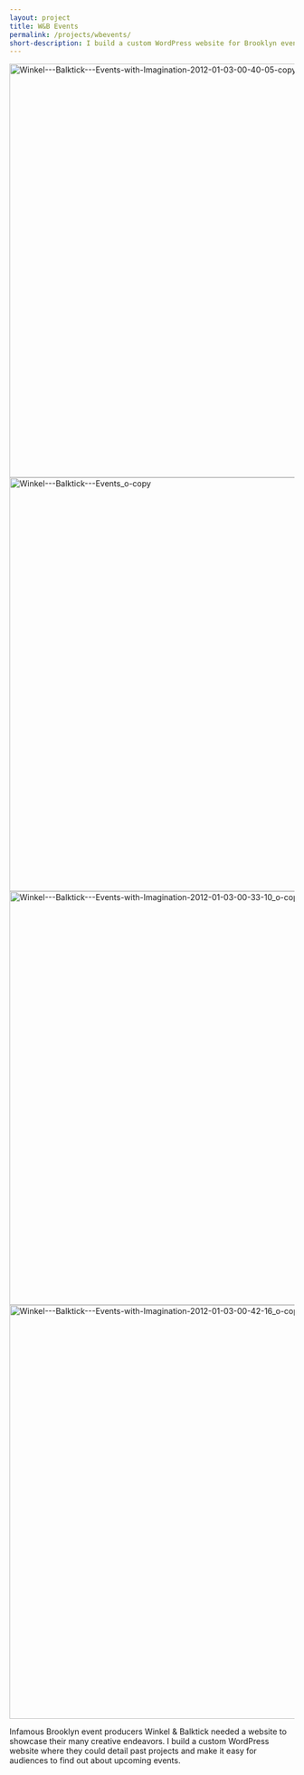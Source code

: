 ```yaml
---
layout: project
title: W&B Events
permalink: /projects/wbevents/
short-description: I build a custom WordPress website for Brooklyn event producers where they could make it easy for audiences to find out about upcoming events.
---
```

<img src="{{ site.baseurl }}/images//2013/01/Winkel-Balktick-Events-with-Imagination-2012-01-03-00-40-05-copy_o-copy1.jpg" alt="Winkel---Balktick---Events-with-Imagination-2012-01-03-00-40-05-copy_o-copy" width="800" height="731" class="alignnone size-full wp-image-2836" />

<img src="{{ site.baseurl }}/images//2013/01/Winkel-Balktick-Events_o-copy1.jpg" alt="Winkel---Balktick---Events_o-copy" width="800" height="731" class="alignnone size-full wp-image-2833" />

<img src="{{ site.baseurl }}/images//2013/01/Winkel-Balktick-Events-with-Imagination-2012-01-03-00-33-10_o-copy1.jpg" alt="Winkel---Balktick---Events-with-Imagination-2012-01-03-00-33-10_o-copy" width="800" height="731" class="alignnone size-full wp-image-2834" />

<img src="{{ site.baseurl }}/images//2013/01/Winkel-Balktick-Events-with-Imagination-2012-01-03-00-42-16_o-copy1.jpg" alt="Winkel---Balktick---Events-with-Imagination-2012-01-03-00-42-16_o-copy" width="800" height="731" class="alignnone size-full wp-image-2835" />

Infamous Brooklyn event producers Winkel & Balktick needed a website to showcase their many creative endeavors. I build a custom WordPress website where they could detail past projects and make it easy for audiences to find out about upcoming events.